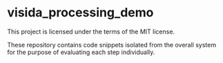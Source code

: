 # visida_processing_demo

This project is licensed under the terms of the MIT license.

These repository contains code snippets isolated from the overall system for the purpose of evaluating each step individually.
